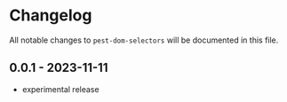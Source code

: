 # Changelog

All notable changes to `pest-dom-selectors` will be documented in this file.

## 0.0.1 - 2023-11-11

- experimental release
